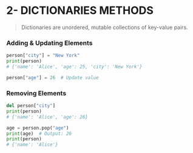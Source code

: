 # 2- DICTIONARIES METHODS

> Dictionaries are unordered, mutable collections of key-value pairs.

### Adding & Updating Elements

```python
person["city"] = "New York"
print(person)
# {'name': 'Alice', 'age': 25, 'city': 'New York'}

person["age"] = 26  # Update value

```

### Removing Elements

```python
del person["city"]
print(person)
# {'name': 'Alice', 'age': 26}

age = person.pop("age")
print(age)  # Output: 26
print(person)
# {'name': 'Alice'}

```

